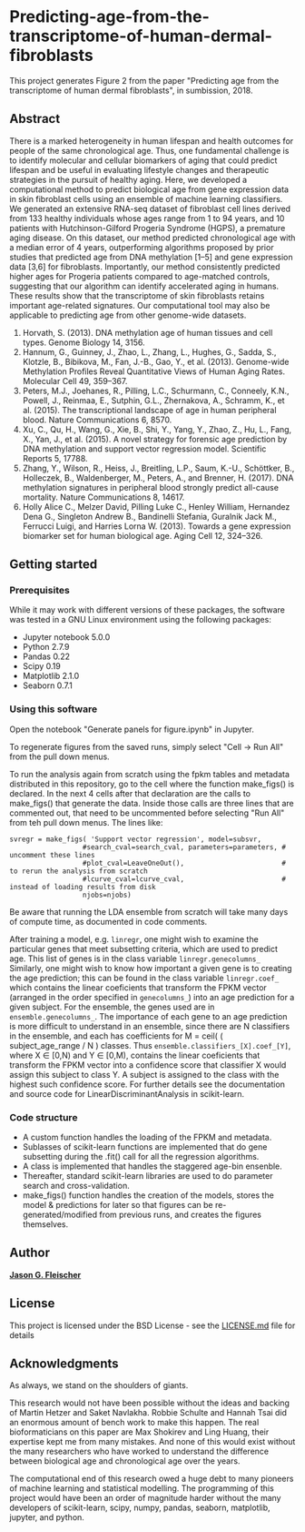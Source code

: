 # Predicting-age-from-the-transcriptome-of-human-dermal-fibroblasts

This project generates Figure 2 from the paper "Predicting age from the transcriptome of human dermal fibroblasts", in sumbission, 2018.

## Abstract
There is a marked heterogeneity in human lifespan and health outcomes for people of the same chronological age. Thus, one fundamental challenge is to identify molecular and cellular biomarkers of aging that could predict lifespan and be useful in evaluating lifestyle changes and therapeutic strategies in the pursuit of healthy aging. Here, we developed a computational method to predict biological age from gene expression data in skin fibroblast cells using an ensemble of machine learning classifiers. We generated an extensive RNA-seq dataset of fibroblast cell lines derived from 133 healthy individuals whose ages range from 1 to 94 years, and 10 patients with Hutchinson-Gilford Progeria Syndrome (HGPS), a premature aging disease. On this dataset, our method predicted chronological age with a median error of 4 years, outperforming algorithms proposed by prior studies that predicted age from DNA methylation [1–5] and gene expression data [3,6] for fibroblasts. Importantly, our method consistently predicted higher ages for Progeria patients compared to age-matched controls, suggesting that our algorithm can identify accelerated aging in humans. These results show that the transcriptome of skin fibroblasts retains important age-related signatures. Our computational tool may also be applicable to predicting age from other genome-wide datasets.

1.    Horvath, S. (2013). DNA methylation age of human tissues and cell types. Genome Biology 14, 3156.
2.    Hannum, G., Guinney, J., Zhao, L., Zhang, L., Hughes, G., Sadda, S., Klotzle, B., Bibikova, M., Fan, J.-B., Gao, Y., et al. (2013). Genome-wide Methylation Profiles Reveal Quantitative Views of Human Aging Rates. Molecular Cell 49, 359–367.
3.    Peters, M.J., Joehanes, R., Pilling, L.C., Schurmann, C., Conneely, K.N., Powell, J., Reinmaa, E., Sutphin, G.L., Zhernakova, A., Schramm, K., et al. (2015). The transcriptional landscape of age in human peripheral blood. Nature Communications 6, 8570.
4.    Xu, C., Qu, H., Wang, G., Xie, B., Shi, Y., Yang, Y., Zhao, Z., Hu, L., Fang, X., Yan, J., et al. (2015). A novel strategy for forensic age prediction by DNA methylation and support vector regression model. Scientific Reports 5, 17788.
5.    Zhang, Y., Wilson, R., Heiss, J., Breitling, L.P., Saum, K.-U., Schöttker, B., Holleczek, B., Waldenberger, M., Peters, A., and Brenner, H. (2017). DNA methylation signatures in peripheral blood strongly predict all-cause mortality. Nature Communications 8, 14617.
6.    Holly Alice C., Melzer David, Pilling Luke C., Henley William, Hernandez Dena G., Singleton Andrew B., Bandinelli Stefania, Guralnik Jack M., Ferrucci Luigi, and Harries Lorna W. (2013). Towards a gene expression biomarker set for human biological age. Aging Cell 12, 324–326.


## Getting started

### Prerequisites

While it may work with different versions of these packages, the software was tested in a GNU Linux environment using the following packages:

* Jupyter notebook 5.0.0
* Python 2.7.9
* Pandas 0.22
* Scipy 0.19
* Matplotlib 2.1.0
* Seaborn 0.7.1


### Using this software

Open the notebook "Generate panels for figure.ipynb" in Jupyter.

To regenerate figures from the saved runs, simply select "Cell -> Run All" from the pull down menus.

To run the analysis again from scratch using the fpkm tables and metadata distributed in this repository, go to the cell where the function make_figs() is declared.  In the next 4 cells after that declaration are the calls to make_figs() that generate the data.  Inside those calls are three lines that are commented out, that need to be uncommented before selecting "Run All" from teh pull down menus.  The lines like:

```
svregr = make_figs( 'Support vector regression', model=subsvr,
                  #search_cval=search_cval, parameters=parameters, # uncomment these lines
                  #plot_cval=LeaveOneOut(),                        # to rerun the analysis from scratch
                  #lcurve_cval=lcurve_cval,                        # instead of loading results from disk
                  njobs=njobs)   
```

Be aware that running the LDA ensemble from scratch will take many days of compute time, as documented in code comments.

After training a model, e.g. ```linregr```, one might wish to examine the particular genes that meet subsetting criteria, which are used to predict age. This list of genes is in the class variable ```linregr.genecolumns_``` Similarly, one might wish to know how important a given gene is to creating the age prediction; this can be found in the class variable ```linregr.coef_```  which contains the linear coeficients that transform the FPKM vector (arranged in the order specified in ```genecolumns_```) into an age prediction for a given subject. For the ensemble, the genes used are in ```ensemble.genecolumns_```.  The importance of each gene to an age prediction is more difficult to understand in an ensemble, since there are N classifiers in the ensemble, and each has coefficients for M = ceil( ( subject_age_range / N ) classes. Thus  ```ensemble.classifiers_[X].coef_[Y]```, where X &isin; [0,N) and Y &isin; [0,M), contains the linear coeficients that transform the FPKM vector into a confidence score that classifier X would assign this subject to class Y. A subject is assigned to the class with the highest such confidence score.  For further details see the documentation and source code for LinearDiscriminantAnalysis in scikit-learn.

### Code structure

* A custom function handles the loading of the FPKM and metadata.
* Sublasses of scikit-learn functions are implemented that do gene subsetting during the .fit() call for all the regression algorithms.
* A class is implemented that handles the staggered age-bin ensenble.
* Thereafter, standard scikit-learn libraries are used to do parameter search and cross-validation.
* make_figs() function handles the creation of the models, stores the model & predictions for later so that figures can be re-generated/modified from previous runs, and creates the figures themselves.   


## Author

[**Jason G. Fleischer**](https://github.com/jasongfleischer)

## License

This project is licensed under the BSD License - see the [LICENSE.md](LICENSE.md) file for details

## Acknowledgments

As always, we stand on the shoulders of giants.

This research would not have been possible without the ideas and backing of Martin Hetzer and Saket Navlakha.  Robbie Schulte and Hannah Tsai did an enormous amount of bench work to make this happen.  The real bioformaticians on this paper are Max Shokirev and Ling Huang, their expertise kept me from many mistakes.   And none of this would exist without the many researchers who have worked to understand the difference between biological age and chronological age over the years.

The computational end of this research owed a huge debt to many pioneers of machine learning and statistical modelling.  The programming of this project would have been an order of magnitude harder  without the  many developers of scikit-learn, scipy, numpy, pandas, seaborn, matplotlib, jupyter, and python.

